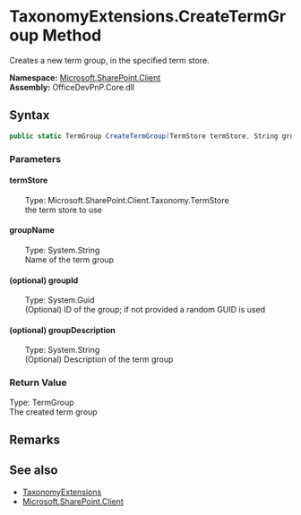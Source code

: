 # TaxonomyExtensions.CreateTermGroup Method  
 Creates a new term group, in the specified term store.   

**Namespace:** [Microsoft.SharePoint.Client](Microsoft.SharePoint.Client.md)  
**Assembly:** OfficeDevPnP.Core.dll  
## Syntax
```C#
public static TermGroup CreateTermGroup(TermStore termStore, String groupName, Guid groupId, String groupDescription)
```
### Parameters
#### termStore  
&emsp;&emsp;Type: Microsoft.SharePoint.Client.Taxonomy.TermStore  
&emsp;&emsp;the term store to use  

  

#### groupName  
&emsp;&emsp;Type: System.String  
&emsp;&emsp;Name of the term group  

  

#### (optional) groupId  
&emsp;&emsp;Type: System.Guid  
&emsp;&emsp;(Optional) ID of the group; if not provided a random GUID is used  

  

#### (optional) groupDescription  
&emsp;&emsp;Type: System.String  
&emsp;&emsp;(Optional) Description of the term group  

  

### Return Value
Type: TermGroup  
The created term group  


## Remarks
  
## See also
- [TaxonomyExtensions](Microsoft.SharePoint.Client.TaxonomyExtensions.md) 
- [Microsoft.SharePoint.Client](Microsoft.SharePoint.Client.md) 
